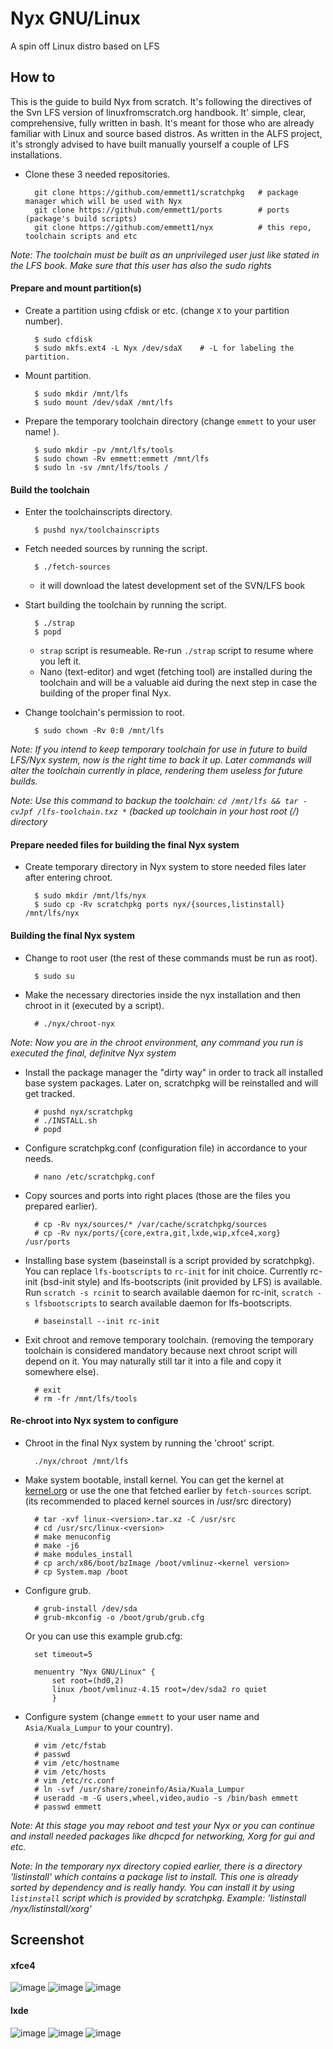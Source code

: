 # Nyx GNU/Linux
A spin off Linux distro based on LFS

## How to
This is the guide to build Nyx from scratch. It's following the directives of the Svn LFS version of linuxfromscratch.org handbook. It' simple, clear, comprehensive, fully written in bash. It's meant for those who are already familiar 
with Linux and source based distros. As written in the ALFS project, it's strongly advised to have built manually yourself a couple
of LFS installations. 

* Clone these 3 needed repositories.

		git clone https://github.com/emmett1/scratchpkg   # package manager which will be used with Nyx
		git clone https://github.com/emmett1/ports        # ports (package's build scripts)
		git clone https://github.com/emmett1/nyx          # this repo, toolchain scripts and etc

*Note: The toolchain must be built as an unprivileged user just like stated in the LFS book. Make sure that this user has also the sudo rights*

#### Prepare and mount partition(s)

* Create a partition using cfdisk or etc. (change `X` to your partition number).

		$ sudo cfdisk
		$ sudo mkfs.ext4 -L Nyx /dev/sdaX    # -L for labeling the partition.
		
* Mount partition.

		$ sudo mkdir /mnt/lfs
		$ sudo mount /dev/sdaX /mnt/lfs
		
 		

* Prepare the temporary toolchain directory (change `emmett` to your user name! ).

		$ sudo mkdir -pv /mnt/lfs/tools
		$ sudo chown -Rv emmett:emmett /mnt/lfs
		$ sudo ln -sv /mnt/lfs/tools /

#### Build the toolchain

* Enter the toolchainscripts directory.

		$ pushd nyx/toolchainscripts
		
* Fetch needed sources by running the script. 

		$ ./fetch-sources
		
   - it will download the latest development set of the SVN/LFS book		
* Start building the toolchain by running the script.

		$ ./strap
		$ popd
		
   - `strap` script is resumeable. Re-run `./strap` script to resume where you left it.
   - Nano (text-editor) and wget (fetching tool) are installed during the toolchain and will be a valuable aid during 
    the next step in case the building of the proper final Nyx.
    
* Change toolchain's permission to root.

		$ sudo chown -Rv 0:0 /mnt/lfs
		
*Note: If you intend to keep temporary toolchain for use in future to build LFS/Nyx system, now is the right time to back it up. Later commands will alter the toolchain currently in place, rendering them useless for future builds.*

*Note: Use this command to backup the toolchain: `cd /mnt/lfs && tar -cvJpf /lfs-toolchain.txz *` (backed up toolchain in your host root (/) directory*

#### Prepare needed files for building the final Nyx system

* Create temporary directory in Nyx system to store needed files later after entering chroot.

		$ sudo mkdir /mnt/lfs/nyx
		$ sudo cp -Rv scratchpkg ports nyx/{sources,listinstall} /mnt/lfs/nyx

#### Building the final Nyx system

* Change to root user (the rest of these commands must be run as root).

		$ sudo su

* Make the necessary directories inside the nyx installation and then chroot in it (executed by a script).

		# ./nyx/chroot-nyx
		
*Note: Now you are in the chroot environment, any command you run is executed the final, definitve Nyx system*

* Install the package manager the "dirty way" in order to track all installed base system packages. Later on, scratchpkg will be reinstalled and will get tracked. 

		# pushd nyx/scratchpkg
		# ./INSTALL.sh
		# popd

* Configure scratchpkg.conf (configuration file) in accordance to your needs.

		# nano /etc/scratchpkg.conf

* Copy sources and ports into right places (those are the files you prepared earlier).

		# cp -Rv nyx/sources/* /var/cache/scratchpkg/sources
		# cp -Rv nyx/ports/{core,extra,git,lxde,wip,xfce4,xorg} /usr/ports

* Installing base system (baseinstall is a script provided by scratchpkg). You can replace `lfs-bootscripts` to `rc-init` for init choice. Currently rc-init (bsd-init style) and lfs-bootscripts (init provided by LFS) is available. Run `scratch -s rcinit` to search available daemon for rc-init, `scratch -s lfsbootscripts` to search available daemon for lfs-bootscripts.
	
		# baseinstall --init rc-init

* Exit chroot and remove temporary toolchain. (removing the temporary toolchain is considered mandatory because next chroot script will depend on it. You may naturally still tar it into a file and copy it somewhere else).

		# exit
		# rm -fr /mnt/lfs/tools
		
#### Re-chroot into Nyx system to configure

* Chroot in the final Nyx system by running the 'chroot' script.

		./nyx/chroot /mnt/lfs

* Make system bootable, install kernel. You can get the kernel at [kernel.org](https://www.kernel.org/) or use the one that fetched earlier by `fetch-sources` script. (its recommended to placed kernel sources in /usr/src directory)

		# tar -xvf linux-<version>.tar.xz -C /usr/src
		# cd /usr/src/linux-<version>
		# make menuconfig
		# make -j6
		# make modules_install
		# cp arch/x86/boot/bzImage /boot/vmlinuz-<kernel version>
		# cp System.map /boot

* Configure grub.

		# grub-install /dev/sda
		# grub-mkconfig -o /boot/grub/grub.cfg
		
  Or you can use this example grub.cfg:

		set timeout=5

		menuentry "Nyx GNU/Linux" {
			set root=(hd0,2)
			linux /boot/vmlinuz-4.15 root=/dev/sda2 ro quiet
			}

* Configure system (change `emmett` to your user name and `Asia/Kuala_Lumpur` to your country).

		# vim /etc/fstab
		# passwd
		# vim /etc/hostname
		# vim /etc/hosts
		# vim /etc/rc.conf
		# ln -svf /usr/share/zoneinfo/Asia/Kuala_Lumpur
		# useradd -m -G users,wheel,video,audio -s /bin/bash emmett
		# passwd emmett
		
*Note: At this stage you may reboot and  test your Nyx or you can continue and install needed packages like dhcpcd for networking, Xorg for gui and etc.*

*Note: In the temporary nyx directory copied earlier, there is  a directory 'listinstall' which contains a  package list to install. This one is already sorted by dependency and is really handy. You can install it by using `listinstall` script which is provided by scratchpkg. Example: 'listinstall /nyx/listinstall/xorg'*

## Screenshot
#### xfce4
![image](https://github.com/emmett1/nyx/blob/master/screenshot/2018-03-12-132211_1360x768_scrot.png)
![image](https://github.com/emmett1/nyx/blob/master/screenshot/2018-03-12-132340_1360x768_scrot.png)
![image](https://github.com/emmett1/nyx/blob/master/screenshot/2018-03-12-133743_1360x768_scrot.png)

#### lxde
![image](https://github.com/emmett1/nyx/blob/master/screenshot/2018-03-12-133549_1360x768_scrot.png)
![image](https://github.com/emmett1/nyx/blob/master/screenshot/2018-03-12-133601_1360x768_scrot.png)
![image](https://github.com/emmett1/nyx/blob/master/screenshot/2018-03-12-133520_1360x768_scrot.png)
